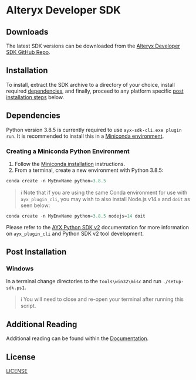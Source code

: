 # Alteryx Developer SDK

## Downloads
The latest SDK versions can be downloaded from the [Alteryx Developer SDK GitHub Repo](https://github.com/alteryx/ayx-developer-sdk).
## Installation
To install, extract the SDK archive to a directory of your choice, install required [dependencies](#dependencies), and finally, proceed to any platform specific [post installation steps](#post-installation) below.

## Dependencies
Python version 3.8.5 is currently required to use `ayx-sdk-cli.exe plugin run`. It is recommended to install this in a [Miniconda environment](#creating-a-miniconda-python-environment).

### Creating a Miniconda Python Environment
1. Follow the [Miniconda installation](https://docs.conda.io/en/latest/miniconda.html) instructions.
2. From a terminal, create a new environment with Python 3.8.5:

```powershell
conda create -n MyEnvName python=3.8.5
```

> :information_source: Note that if you are using the same Conda environment for use with `ayx_plugin_cli`, you may wish to also install Node.js v14.x and `doit` as seen below:
```powershell
conda create -n MyEnvName python=3.8.5 nodejs=14 doit
```

Please refer to the [AYX Python SDK v2](https://help.alteryx.com/developer-help/ayx-python-sdk-v2) documentation for more information on `ayx_plugin_cli` and Python SDK v2 tool development.

## Post Installation
### Windows
In a terminal change directories to the `tools\win32\misc` and run `./setup-sdk.ps1`.

> :information_source: You will need to close and re-open your terminal after running this script.

## Additional Reading
Additional reading can be found within the [Documentation](./docs/index.md).

## License
[LICENSE](LICENSE.txt)
